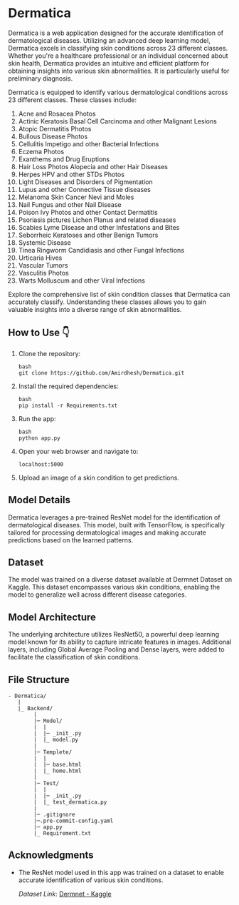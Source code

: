 # Dermatica


Dermatica is a web application designed for the accurate identification of dermatological diseases. Utilizing an advanced deep learning model, Dermatica excels in classifying skin conditions across 23 different classes. Whether you're a healthcare professional or an individual concerned about skin health, Dermatica provides an intuitive and efficient platform for obtaining insights into various skin abnormalities. It is particularly useful for preliminary diagnosis.

Dermatica is equipped to identify various dermatological conditions across 23 different classes. These classes include:

1. Acne and Rosacea Photos
2. Actinic Keratosis Basal Cell Carcinoma and other Malignant Lesions
3. Atopic Dermatitis Photos
4. Bullous Disease Photos
5. Cellulitis Impetigo and other Bacterial Infections
6. Eczema Photos
7. Exanthems and Drug Eruptions
8. Hair Loss Photos Alopecia and other Hair Diseases
9. Herpes HPV and other STDs Photos
10. Light Diseases and Disorders of Pigmentation
11. Lupus and other Connective Tissue diseases
12. Melanoma Skin Cancer Nevi and Moles
13. Nail Fungus and other Nail Disease
14. Poison Ivy Photos and other Contact Dermatitis
15. Psoriasis pictures Lichen Planus and related diseases
16. Scabies Lyme Disease and other Infestations and Bites
17. Seborrheic Keratoses and other Benign Tumors
18. Systemic Disease
19. Tinea Ringworm Candidiasis and other Fungal Infections
20. Urticaria Hives
21. Vascular Tumors
22. Vasculitis Photos
23. Warts Molluscum and other Viral Infections

Explore the comprehensive list of skin condition classes that Dermatica can accurately classify. Understanding these classes allows you to gain valuable insights into a diverse range of skin abnormalities.

## How to Use 👇

1. Clone the repository:
    ~~~
    bash
    git clone https://github.com/Amirdhesh/Dermatica.git
    ~~~   

2. Install the required dependencies:
    ~~~
    bash
    pip install -r Requirements.txt
    ~~~ 

3. Run the app:
    ~~~
    bash
    python app.py
    ~~~

4. Open your web browser and navigate to:
   ~~~
   localhost:5000
   ~~~
6. Upload an image of a skin condition to get predictions.

## Model Details

Dermatica leverages a pre-trained ResNet model for the identification of dermatological diseases. This model, built with TensorFlow, is specifically tailored for processing dermatological images and making accurate predictions based on the learned patterns.

## Dataset
The model was trained on a diverse dataset available at Dermnet Dataset on Kaggle. This dataset encompasses various skin conditions, enabling the model to generalize well across different disease categories.

## Model Architecture
The underlying architecture utilizes ResNet50, a powerful deep learning model known for its ability to capture intricate features in images. Additional layers, including Global Average Pooling and Dense layers, were added to facilitate the classification of skin conditions.

## File Structure
~~~
- Dermatica/
   |
   |_ Backend/
        |
        |─ Model/
        |  |
        |  |─ _init_.py
        |  |_ model.py
        |
        |─ Templete/
        |  |
        |  |─ base.html
        |  |_ home.html
        |
        |─ Test/
        |  |
        |  |─ _init_.py
        |  |_ test_dermatica.py
        |
        |─ .gitignore
        |─.pre-commit-config.yaml
        |─ app.py
        |_ Requirement.txt
~~~
## Acknowledgments

- The ResNet model used in this app was trained on a dataset to enable accurate identification of various skin conditions.

    *Dataset Link*: [Dermnet - Kaggle](https://www.kaggle.com/datasets/shubhamgoel27/dermnet)
